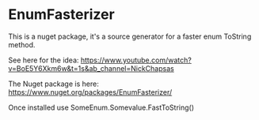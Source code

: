 # EnumFasterizer
This is a nuget package, it's a source generator for a faster enum ToString method.

See here for the idea: https://www.youtube.com/watch?v=BoE5Y6Xkm6w&t=1s&ab_channel=NickChapsas

The Nuget package is here: https://www.nuget.org/packages/EnumFasterizer/

Once installed use SomeEnum.Somevalue.FastToString()

